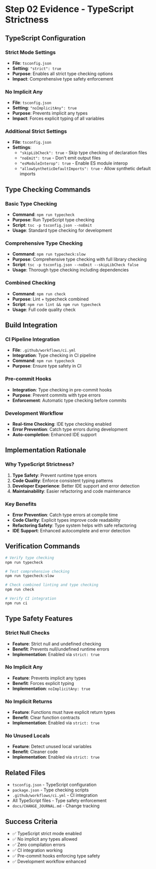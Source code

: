 # Step 02 Evidence - TypeScript Strictness

## TypeScript Configuration

### Strict Mode Settings
- **File**: `tsconfig.json`
- **Setting**: `"strict": true`
- **Purpose**: Enables all strict type checking options
- **Impact**: Comprehensive type safety enforcement

### No Implicit Any
- **File**: `tsconfig.json`
- **Setting**: `"noImplicitAny": true`
- **Purpose**: Prevents implicit any types
- **Impact**: Forces explicit typing of all variables

### Additional Strict Settings
- **File**: `tsconfig.json`
- **Settings**: 
  - `"skipLibCheck": true` - Skip type checking of declaration files
  - `"noEmit": true` - Don't emit output files
  - `"esModuleInterop": true` - Enable ES module interop
  - `"allowSyntheticDefaultImports": true` - Allow synthetic default imports

## Type Checking Commands

### Basic Type Checking
- **Command**: `npm run typecheck`
- **Purpose**: Run TypeScript type checking
- **Script**: `tsc -p tsconfig.json --noEmit`
- **Usage**: Standard type checking for development

### Comprehensive Type Checking
- **Command**: `npm run typecheck:slow`
- **Purpose**: Comprehensive type checking with full library checking
- **Script**: `tsc -p tsconfig.json --noEmit --skipLibCheck false`
- **Usage**: Thorough type checking including dependencies

### Combined Checking
- **Command**: `npm run check`
- **Purpose**: Lint + typecheck combined
- **Script**: `npm run lint && npm run typecheck`
- **Usage**: Full code quality check

## Build Integration

### CI Pipeline Integration
- **File**: `.github/workflows/ci.yml`
- **Integration**: Type checking in CI pipeline
- **Command**: `npm run typecheck`
- **Purpose**: Ensure type safety in CI

### Pre-commit Hooks
- **Integration**: Type checking in pre-commit hooks
- **Purpose**: Prevent commits with type errors
- **Enforcement**: Automatic type checking before commits

### Development Workflow
- **Real-time Checking**: IDE type checking enabled
- **Error Prevention**: Catch type errors during development
- **Auto-completion**: Enhanced IDE support

## Implementation Rationale

### Why TypeScript Strictness?
1. **Type Safety**: Prevent runtime type errors
2. **Code Quality**: Enforce consistent typing patterns
3. **Developer Experience**: Better IDE support and error detection
4. **Maintainability**: Easier refactoring and code maintenance

### Key Benefits
- **Error Prevention**: Catch type errors at compile time
- **Code Clarity**: Explicit types improve code readability
- **Refactoring Safety**: Type system helps with safe refactoring
- **IDE Support**: Enhanced autocomplete and error detection

## Verification Commands

```bash
# Verify type checking
npm run typecheck

# Test comprehensive checking
npm run typecheck:slow

# Check combined linting and type checking
npm run check

# Verify CI integration
npm run ci
```

## Type Safety Features

### Strict Null Checks
- **Feature**: Strict null and undefined checking
- **Benefit**: Prevents null/undefined runtime errors
- **Implementation**: Enabled via `strict: true`

### No Implicit Any
- **Feature**: Prevents implicit any types
- **Benefit**: Forces explicit typing
- **Implementation**: `noImplicitAny: true`

### No Implicit Returns
- **Feature**: Functions must have explicit return types
- **Benefit**: Clear function contracts
- **Implementation**: Enabled via `strict: true`

### No Unused Locals
- **Feature**: Detect unused local variables
- **Benefit**: Cleaner code
- **Implementation**: Enabled via `strict: true`

## Related Files

- `tsconfig.json` - TypeScript configuration
- `package.json` - Type checking scripts
- `.github/workflows/ci.yml` - CI integration
- All TypeScript files - Type safety enforcement
- `docs/CHANGE_JOURNAL.md` - Change tracking

## Success Criteria

- ✅ TypeScript strict mode enabled
- ✅ No implicit any types allowed
- ✅ Zero compilation errors
- ✅ CI integration working
- ✅ Pre-commit hooks enforcing type safety
- ✅ Development workflow enhanced
